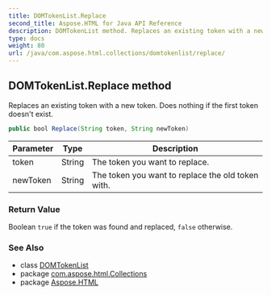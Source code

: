 ```yaml
---
title: DOMTokenList.Replace
second_title: Aspose.HTML for Java API Reference
description: DOMTokenList method. Replaces an existing token with a new token. Does nothing if the first token doesnt exist
type: docs
weight: 80
url: /java/com.aspose.html.collections/domtokenlist/replace/
---
```

## DOMTokenList.Replace method

Replaces an existing token with a new token. Does nothing if the first token doesn't exist.

```java
public bool Replace(String token, String newToken)
```

| Parameter | Type | Description |
| --- | --- | --- |
| token | String | The token you want to replace. |
| newToken | String | The token you want to replace the old token with. |

### Return Value

Boolean `true` if the token was found and replaced, `false` otherwise.

### See Also

* class [DOMTokenList](../)
* package [com.aspose.html.Collections](../../domtokenlist/)
* package [Aspose.HTML](../../../)

